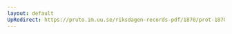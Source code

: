 ```yaml
---
layout: default
UpRedirect: https://pruto.im.uu.se/riksdagen-records-pdf/1870/prot-1870--fk--217/prot-1870--fk--217_004.pdf
---
```

